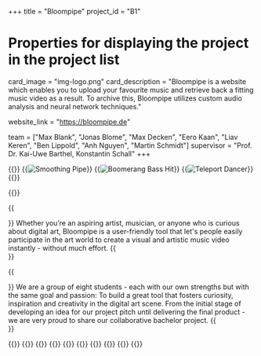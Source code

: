 +++
title = "Bloompipe"
project_id = "B1"

# Properties for displaying the project in the project list
card_image = "img-logo.png"
card_description = "Bloompipe is a website which enables you to upload your favourite music and retrieve back a fitting music video as a result. To archive this, Bloompipe utilizes custom audio analysis and neural network techniques."

website_link = "https://bloompipe.de"

team = ["Max Blank", "Jonas Blome", "Max Decken", "Eero Kaan", "Liav Keren", "Ben Lippold", "Anh Nguyen", "Martin Schmidt"]
supervisor = "Prof. Dr. Kai-Uwe Barthel, Konstantin Schall"
+++

{{<gallery>}}
{{<image src="img-anim-smoothing-pipe.gif" alt="Smoothing Pipe">}}
{{<image src="img-anim-boomerang-bass-hit.gif" alt="Boomerang Bass Hit">}}
{{<image src="img-anim-teleport-dancer.gif" alt="Teleport Dancer">}}
{{</gallery>}}

{{<mediathek id="cfcbe4ac5dd604a2f49db68dc9c3fb26" title="How to use it">}}

{{<section title="Our Goal">}}
Whether you’re an aspiring artist, musician, or anyone who is curious about digital art, Bloompipe is a user-friendly tool that let's people easily participate in the art world to create a visual and artistic music video instantly - without much effort.
{{</section>}}

{{<section title="The Team">}}
We are a group of eight students - each with our own strengths but with the same goal and passion: To build a great tool that fosters curiosity, inspiration and creativity in the digital art scene. From the initial stage of developing an idea for our project pitch until delivering the final product - we are very proud to share our collaborative bachelor project.
{{</section>}}

{{<gallery>}}
{{<team-member image="img-person-max-b.jpg" name="Max Blank">}}
{{<team-member image="img-person-jonas.jpg" name="Jonas Blome">}}
{{<team-member image="img-person-max-d.jpg" name="Max Decken">}}
{{<team-member image="img-person-eero.jpg" name="Eero Kaan">}}
{{<team-member image="img-person-liav.jpg" name="Liav Keren">}}
{{<team-member image="img-person-ben.jpg" name="Ben Lippold">}}
{{<team-member image="img-person-anni.jpg" name="Anh Nguyen">}}
{{<team-member image="img-person-martin.jpg" name="Martin Schmidt">}}
{{</gallery>}}
